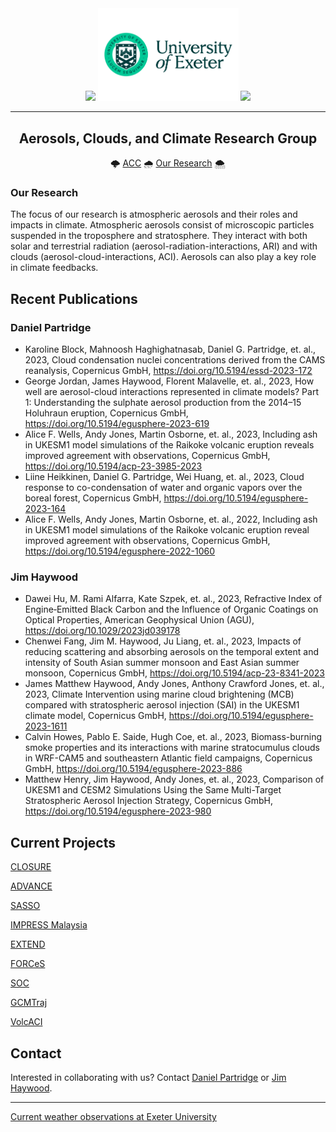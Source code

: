 <!-- ####################################################################### -->
<!-- ------------------------------- HEADING ------------------------------- -->
<!-- _______________________________________________________________________ -->

<div id="header" align="center">
  <img src="https://media.giphy.com/media/fxa8UyRChmyT2wi5KA/giphy.gif" width="150"/>
  <img src="https://github.com/UoE-ACC/.github/blob/main/sources/img/Uni_Landscape_Pos_Lrg.png" width="225"/>
  <img src="https://media.giphy.com/media/fxa8UyRChmyT2wi5KA/giphy.gif" width="150"/>

---
## Aerosols, Clouds, and Climate Research Group
:cloud_with_lightning: [ACC](https://mathematics.exeter.ac.uk/aerosol-clouds/)
:cloud_with_rain: [Our Research](https://mathematics.exeter.ac.uk/aerosol-clouds/research/)
:cloud_with_snow:

</div>

<!-- ####################################################################### -->
<!-- -------------------------------- BODY --------------------------------- -->
<!-- _______________________________________________________________________ -->

### Our Research
The focus of our research is atmospheric aerosols and their roles and impacts in climate. Atmospheric aerosols consist of microscopic particles suspended in the troposphere and stratosphere. They interact with both solar and terrestrial radiation (aerosol-radiation-interactions, ARI) and with clouds (aerosol-cloud-interactions, ACI). Aerosols can also play a key role in climate feedbacks.

## Recent Publications
### Daniel Partridge
<!-- DO NOT MODIFY THESE COMMENT STRINGS, USED AUTO REPLACE IN write_profiles.py -->
- Karoline Block, Mahnoosh Haghighatnasab, Daniel G. Partridge, et. al., 2023, Cloud condensation nuclei concentrations derived from the CAMS reanalysis, Copernicus GmbH, https://doi.org/10.5194/essd-2023-172
- George Jordan, James Haywood, Florent Malavelle, et. al., 2023, How well are aerosol-cloud interactions represented in climate models? Part 1: Understanding the sulphate aerosol production from the 2014–15 Holuhraun eruption, Copernicus GmbH, https://doi.org/10.5194/egusphere-2023-619
- Alice F. Wells, Andy Jones, Martin Osborne, et. al., 2023, Including ash in UKESM1 model simulations of the Raikoke volcanic eruption reveals improved agreement with observations, Copernicus GmbH, https://doi.org/10.5194/acp-23-3985-2023
- Liine Heikkinen, Daniel G. Partridge, Wei Huang, et. al., 2023, Cloud response to co-condensation of water and organic vapors over the boreal forest, Copernicus GmbH, https://doi.org/10.5194/egusphere-2023-164
- Alice F. Wells, Andy Jones, Martin Osborne, et. al., 2022, Including ash in UKESM1 model simulations of the Raikoke volcanic eruption reveal improved agreement with observations, Copernicus GmbH, https://doi.org/10.5194/egusphere-2022-1060
<!-- DO NOT MODIFY THESE COMMENT STRINGS, USED AUTO REPLACE IN write_profiles.py -->

### Jim Haywood
<!-- DO NOT MODIFY THESE COMMENT STRINGS, USED AUTO REPLACE IN write_profiles.py -->
- Dawei Hu, M. Rami Alfarra, Kate Szpek, et. al., 2023, Refractive Index of Engine‐Emitted Black Carbon and the Influence of Organic Coatings on Optical Properties, American Geophysical Union (AGU), https://doi.org/10.1029/2023jd039178
- Chenwei Fang, Jim M. Haywood, Ju Liang, et. al., 2023, Impacts of reducing scattering and absorbing aerosols on the temporal extent and intensity of South Asian summer monsoon and East Asian summer monsoon, Copernicus GmbH, https://doi.org/10.5194/acp-23-8341-2023
- James Matthew Haywood, Andy Jones, Anthony Crawford Jones, et. al., 2023, Climate Intervention using marine cloud brightening (MCB) compared with stratospheric aerosol injection (SAI) in the UKESM1 climate model, Copernicus GmbH, https://doi.org/10.5194/egusphere-2023-1611
- Calvin Howes, Pablo E. Saide, Hugh Coe, et. al., 2023, Biomass-burning smoke properties and its interactions with marine stratocumulus clouds in WRF-CAM5 and southeastern Atlantic field campaigns, Copernicus GmbH, https://doi.org/10.5194/egusphere-2023-886
- Matthew Henry, Jim Haywood, Andy Jones, et. al., 2023, Comparison of UKESM1 and CESM2 Simulations Using the Same Multi-Target Stratospheric Aerosol Injection Strategy, Copernicus GmbH, https://doi.org/10.5194/egusphere-2023-980
<!-- DO NOT MODIFY THESE COMMENT STRINGS, USED AUTO REPLACE IN write_profiles.py -->


## Current Projects

[CLOSURE](https://mathematics.exeter.ac.uk/aerosol-clouds/research/#closure)

[ADVANCE](https://mathematics.exeter.ac.uk/aerosol-clouds/research/#advance)

[SASSO](https://mathematics.exeter.ac.uk/aerosol-clouds/research/#sasso)

[IMPRESS Malaysia](https://mathematics.exeter.ac.uk/aerosol-clouds/research/#impress)

[EXTEND](https://mathematics.exeter.ac.uk/aerosol-clouds/research/#extend)

[FORCeS](https://mathematics.exeter.ac.uk/aerosol-clouds/research/#forces)

[SOC](https://mathematics.exeter.ac.uk/aerosol-clouds/research/#soc)

[GCMTraj](https://mathematics.exeter.ac.uk/aerosol-clouds/research/#gcmtraj)

[VolcACI](https://mathematics.exeter.ac.uk/aerosol-clouds/research/#volcaci)

## Contact
Interested in collaborating with us? Contact [Daniel Partridge](https://mathematics.exeter.ac.uk/staff/dp410) or [Jim Haywood](https://mathematics.exeter.ac.uk/staff/jmh232).

---

[Current weather observations at Exeter University](https://empslocal.ex.ac.uk/uoeweather/graphs/)